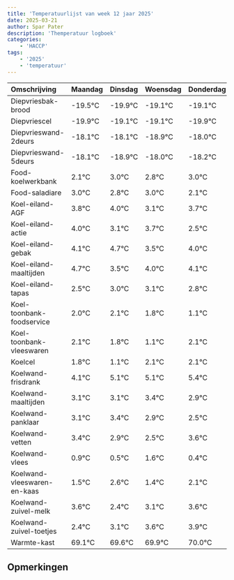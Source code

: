 ```yaml
---
title: 'Temperatuurlijst van week 12 jaar 2025'
date: 2025-03-21
author: Spar Pater
description: 'Themperatuur logboek'
categories:
    - 'HACCP'
tags:
    - '2025'
    - 'temperatuur'
---
```

|Omschrijving|Maandag|Dinsdag|Woensdag|Donderdag|Vrijdag|Zaterdag|Zondag|
|:---|:---|:---|:---|:---|:---|:---|:---|
|Diepvriesbak-brood|-19.5°C|-19.9°C|-19.1°C|-19.1°C|-19.9°C| | |
|Diepvriescel|-19.9°C|-19.1°C|-19.1°C|-19.9°C|-19.0°C| | |
|Diepvrieswand-2deurs|-18.1°C|-18.1°C|-18.9°C|-18.0°C|-18.2°C| | |
|Diepvrieswand-5deurs|-18.1°C|-18.9°C|-18.0°C|-18.2°C|-18.0°C| | |
|Food-koelwerkbank|2.1°C|3.0°C|2.8°C|3.0°C|2.1°C| | |
|Food-saladiare|3.0°C|2.8°C|3.0°C|2.1°C|2.7°C| | |
|Koel-eiland-AGF|3.8°C|4.0°C|3.1°C|3.7°C|2.5°C| | |
|Koel-eiland-actie|4.0°C|3.1°C|3.7°C|2.5°C|3.0°C| | |
|Koel-eiland-gebak|4.1°C|4.7°C|3.5°C|4.0°C|4.1°C| | |
|Koel-eiland-maaltijden|4.7°C|3.5°C|4.0°C|4.1°C|3.8°C| | |
|Koel-eiland-tapas|2.5°C|3.0°C|3.1°C|2.8°C|2.1°C| | |
|Koel-toonbank-foodservice|2.0°C|2.1°C|1.8°C|1.1°C|2.1°C| | |
|Koel-toonbank-vleeswaren|2.1°C|1.8°C|1.1°C|2.1°C|2.1°C| | |
|Koelcel|1.8°C|1.1°C|2.1°C|2.1°C|2.4°C| | |
|Koelwand-frisdrank|4.1°C|5.1°C|5.1°C|5.4°C|4.9°C| | |
|Koelwand-maaltijden|3.1°C|3.1°C|3.4°C|2.9°C|2.5°C| | |
|Koelwand-panklaar|3.1°C|3.4°C|2.9°C|2.5°C|3.6°C| | |
|Koelwand-vetten|3.4°C|2.9°C|2.5°C|3.6°C|2.4°C| | |
|Koelwand-vlees|0.9°C|0.5°C|1.6°C|0.4°C|1.1°C| | |
|Koelwand-vleeswaren-en-kaas|1.5°C|2.6°C|1.4°C|2.1°C|2.6°C| | |
|Koelwand-zuivel-melk|3.6°C|2.4°C|3.1°C|3.6°C|3.9°C| | |
|Koelwand-zuivel-toetjes|2.4°C|3.1°C|3.6°C|3.9°C|4.0°C| | |
|Warmte-kast|69.1°C|69.6°C|69.9°C|70.0°C|69.9°C| | |

## Opmerkingen


